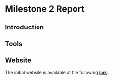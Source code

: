 # Milestone 2 Report

## Introduction

## Tools

## Website
The initial website is available at the following **[link](https://com-480-data-visualization.github.io/data-visualization-project-2021-vizir/)**.
